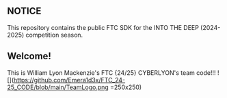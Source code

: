 ## NOTICE

This repository contains the public FTC SDK for the INTO THE DEEP (2024-2025) competition season.

## Welcome!
This is William Lyon Mackenzie's FTC {24/25} CYBERLYON's team code!!!
![](https://github.com/Emera1d3x/FTC_24-25_CODE/blob/main/TeamLogo.png =250x250)
